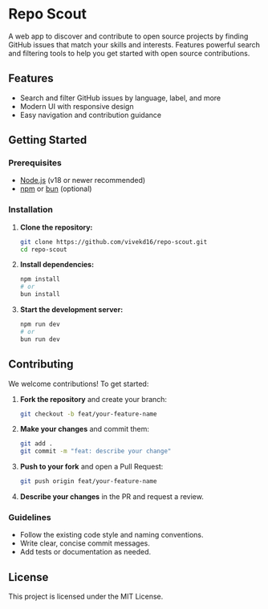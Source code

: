# Repo Scout

A web app to discover and contribute to open source projects by finding GitHub issues that match your skills and interests. Features powerful search and filtering tools to help you get started with open source contributions.

## Features
- Search and filter GitHub issues by language, label, and more
- Modern UI with responsive design
- Easy navigation and contribution guidance

## Getting Started

### Prerequisites
- [Node.js](https://nodejs.org/) (v18 or newer recommended)
- [npm](https://www.npmjs.com/) or [bun](https://bun.sh/) (optional)

### Installation

1. **Clone the repository:**
   ```bash
   git clone https://github.com/vivekd16/repo-scout.git
   cd repo-scout
   ```
2. **Install dependencies:**
   ```bash
   npm install
   # or
   bun install
   ```
3. **Start the development server:**
   ```bash
   npm run dev
   # or
   bun run dev
   ```


## Contributing

We welcome contributions! To get started:

1. **Fork the repository** and create your branch:
   ```bash
   git checkout -b feat/your-feature-name
   ```
2. **Make your changes** and commit them:
   ```bash
   git add .
   git commit -m "feat: describe your change"
   ```
3. **Push to your fork** and open a Pull Request:
   ```bash
   git push origin feat/your-feature-name
   ```
4. **Describe your changes** in the PR and request a review.

### Guidelines
- Follow the existing code style and naming conventions.
- Write clear, concise commit messages.
- Add tests or documentation as needed.

## License

This project is licensed under the MIT License.
